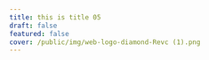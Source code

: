 ```yaml
---
title: this is title 05
draft: false
featured: false
cover: /public/img/web-logo-diamond-Revc (1).png
---
```

